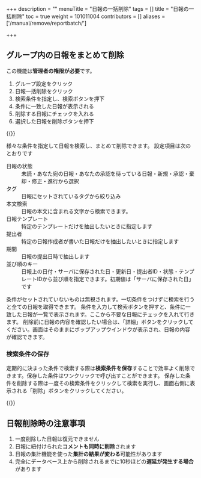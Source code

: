 +++
description = ""
menuTitle = "日報の一括削除"
tags = []
title = "日報の一括削除"
toc = true
weight = 101011004
contributors = []
aliases = ['/manual/remove/reportbatch/']

+++

## グループ内の日報をまとめて削除

この機能は**管理者の権限が必要**です。

1. グループ設定をクリック
1. 日報一括削除をクリック
1. 検索条件を指定し、検索ボタンを押下
1. 条件に一致した日報が表示される
1. 削除する日報にチェックを入れる
1. 選択した日報を削除ボタンを押下

{{<appscreen filename="report-delete" title="一括削除では承認済みの日報や進行中の日報もお構いなしに削除できます。実行には編集者権限が必要です"  >}}

様々な条件を指定して日報を検索し、まとめて削除できます。
設定項目は次のとおりです

<dl>
  <dt>日報の状態</dt>
  <dd>未読・あなた宛の日報・あなたの承認を待っている日報・新規・承認・棄却・修正・進行から選択</dd>
  <dt>タグ</dt>
  <dd>日報にセットされているタグから絞り込み</dd>
  <dt>本文検索</dt>
  <dd>日報の本文に含まれる文字から検索できます。</dd>
  <dt>日報テンプレート</dt>
  <dd>特定のテンプレートだけを抽出したいときに指定します</dd>
  <dt>提出者</dt>
  <dd>特定の日報作成者が書いた日報だけを抽出したいときに指定します</dd>
  <dt>期間</dt>
  <dd>日報の提出日時で抽出します</dd>
  <dt>並び順のキー</dt>
  <dd>日報上の日付・サーバに保存された日・更新日・提出者ID・状態・テンプレートIDから並び順を指定できます。初期値は「サーバに保存された日」です</dd>
</dl>

条件がセットされていないものは無視されます。一切条件をつけずに検索を行うと全ての日報を取得できます。
条件を入力して検索ボタンを押すと、条件に一致した日報が一覧で表示されます。ここから不要な日報にチェックを入れて行きます。
削除前に日報の内容を確認したい場合は、「詳細」ボタンをクリックしてください。画面はそのままにポップアップウインドウが表示され、日報の内容が確認できます。

### 検索条件の保存

定期的に決まった条件で検索する際は**検索条件を保存**することで効率よく削除できます。保存した条件はワンクリックで呼び出すことができます。
保存した条件を削除する際は一度その検索条件をクリックして検索を実行し、画面右側に表示される「削除」ボタンをクリックしてください。

{{<appscreen filename="search-save" title="検索の条件を保存することで次回から同じ条件の検索をワンクリックで行なえます"  >}}

## 日報削除時の注意事項

1. 一度削除した日報は復元できません
1. 日報に紐付けられた**コメントも同時に削除**されます
1. 日報の集計機能を使った**集計の結果が変わる**可能性があります
1. 完全にデータベース上から削除されるまでに10秒ほどの**遅延が発生する場合**があります
